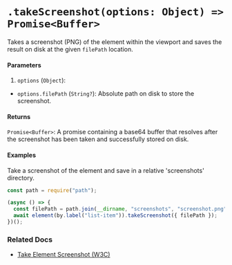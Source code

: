 # `.takeScreenshot(options: Object) => Promise<Buffer>`

Takes a screenshot (PNG) of the element within the viewport and saves the result on disk at the given `filePath` location.

#### Parameters

1. `options` (`Object`):
  - `options.filePath` (`String?`): Absolute path on disk to store the screenshot. 

#### Returns

`Promise<Buffer>`: A promise containing a base64 buffer that resolves after the screenshot has been taken and successfully stored on disk.

#### Examples

Take a screenshot of the element and save in a relative 'screenshots' directory.

```javascript
const path = require("path");

(async () => {
  const filePath = path.join(__dirname, "screenshots", "screenshot.png");
  await element(by.label("list-item")).takeScreenshot({ filePath });
})();
```     

### Related Docs

- [Take Element Screenshot (W3C)](https://www.w3.org/TR/webdriver/#dfn-take-element-screenshot)